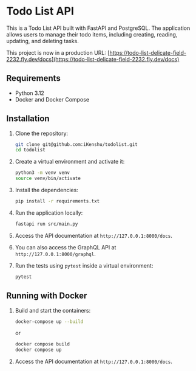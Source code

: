 # Todo List API

This is a Todo List API built with FastAPI and PostgreSQL. The application allows users to manage their todo items, including creating, reading, updating, and deleting tasks.

This project is now in a production URL: [https://todo-list-delicate-field-2232.fly.dev/docs](https://todo-list-delicate-field-2232.fly.dev/docs)

## Requirements

- Python 3.12
- Docker and Docker Compose

## Installation

1. Clone the repository:

   ```bash
   git clone git@github.com:iKenshu/todolist.git
   cd todolist
   ```

2. Create a virtual environment and activate it:

   ```bash
   python3 -m venv venv
   source venv/bin/activate
   ```

3. Install the dependencies:

   ```bash
   pip install -r requirements.txt
   ```

4. Run the application locally:

   ```bash
   fastapi run src/main.py
   ```

5. Access the API documentation at `http://127.0.0.1:8000/docs`.
6. You can also access the GraphQL API at `http://127.0.0.1:8000/graphql`.
7. Run the tests using `pytest` inside a virtual environment:

   ```bash
   pytest
   ```

## Running with Docker

1. Build and start the containers:

   ```bash
   docker-compose up --build
   ```
   or

   ```bash
   docker compose build
   docker compose up
   ```

2. Access the API documentation at `http://127.0.0.1:8000/docs`.
